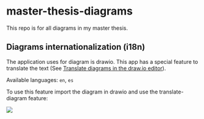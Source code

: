 # master-thesis-diagrams

This repo is for all diagrams in my master thesis.

## Diagrams internationalization (i18n)

The application uses for diagram is drawio. This app has a special feature to translate the text (See [Translate diagrams in the draw.io editor](https://www.drawio.com/blog/translate-diagrams)).

Available languages: `en`, `es`

To use this feature import the diagram in drawio and use the translate-diagram feature:

![](docs/imgs/translate-diagram.gif)
